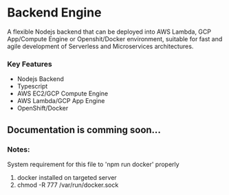 # Backend Engine
A flexible Nodejs backend that can be deployed into AWS Lambda, GCP App/Compute Engine or Openshit/Docker environment, suitable for fast and agile development of Serverless and Microservices architectures.

### Key Features

* Nodejs Backend
* Typescript
* AWS EC2/GCP Compute Engine
* AWS Lambda/GCP App Engine
* OpenShift/Docker

## Documentation is comming soon...
### Notes:
System requirement for this file to 'npm run docker' properly
1. docker installed on targeted server
2. chmod -R 777 /var/run/docker.sock